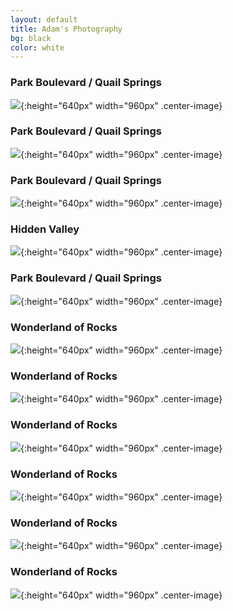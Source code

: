 ```yaml
---
layout: default
title: Adam's Photography
bg: black
color: white
---
```


<meta property="og:image" content="https://lh3.googleusercontent.com/5_30ikHY1KXHT7U_ZJcEfF2r2rlwrxS7jrwNfsMcNF9CBFUkXfFuFKdiVpuNbu2Ve8kN_2z3VJd3mLhi5ob1jFZzp-lH53TfIg_aEztTfiXGgYTVrjkvPulHZT85C-Kn4OASGA9xqIU=w2400" />

### Park Boulevard / Quail Springs
![](https://lh3.googleusercontent.com/5_30ikHY1KXHT7U_ZJcEfF2r2rlwrxS7jrwNfsMcNF9CBFUkXfFuFKdiVpuNbu2Ve8kN_2z3VJd3mLhi5ob1jFZzp-lH53TfIg_aEztTfiXGgYTVrjkvPulHZT85C-Kn4OASGA9xqIU=w2400){:height="640px" width="960px" .center-image}

### Park Boulevard / Quail Springs
![](https://lh3.googleusercontent.com/KJkUq4LMD6dGmyiENefel4IbUb1jObDpUSj1wpE31un-Rk7nFSJ24J2sS4z6oWq6uShX78PXhKWPkCvktuJ7uZbIJ1jMUW6KcB3i9UhfLn8slVZ9A2n2vnF8BACv59izW4H48qUJ1yE=w2400){:height="640px" width="960px" .center-image}

### Park Boulevard / Quail Springs
![](https://lh3.googleusercontent.com/vFV-BtcD_RzSw99TPOWoJSNVM-RR0hr35U5v-1l9750UgJSqS-oVskJ9UtpfSfjpfiCRTmtWIi4GxxmyLxyBs_ymW-C32P6kmfrQ_m8hrv8wO2aEgescA4CSaSSlIRgY5215mYgjses=w2400){:height="640px" width="960px" .center-image}

### Hidden Valley
![](https://lh3.googleusercontent.com/DVIo7sL0-A1SyO_ucSVN7ln8oTbvb6hnOqJseXUsjY075Vl8oIQdB0wzqJIfLpy6-ft_8VVAL2iaReQYxyO8Gxmq3aJqCGEgeEmDt2k88EnsTkc3rR7LMnXGXNQ2p2dm5F9PT35sjX8=w2400){:height="640px" width="960px" .center-image}

### Park Boulevard / Quail Springs
![](https://lh3.googleusercontent.com/vLxFudO_ii1ajvnz8b5WOc_mPeoG73hvWaU9ON4sy0qIPL4kQlYgsRoing895I204TXnC6N9OI5r5one1oFK8zkm6s7vI6ND1-y8jNCs-IUqm6584Jad7iN0DQPG_uccDWg3KDDY0VE=w2400){:height="640px" width="960px" .center-image}

### Wonderland of Rocks
![](https://lh3.googleusercontent.com/tXNKjxcoZmuCiXQ08c8Qkbu6iP9Rg9FlpjJJWDZE8tbuT1C1B7d76xKAUbw_ONVLpCwLjbkcc9obDYFoNJUQaGHbza6oj3opIi4ZsULNnn9lNCpTWqU9ipicnlFfthNvkKeZrJtiNL8=w2400){:height="640px" width="960px" .center-image}

### Wonderland of Rocks
![](https://lh3.googleusercontent.com/QNk_p75Mbu0OrF3e-QqwLl6Gq3ZpZ5iSyVM5wHu2eecgJI92u6ilpAERLrIOm76vsArQnnU-QI_7Y8x_i1DrnajGtcHfXYnPgSz1zSwR0A4JVrhdEwHhrktUcoa8ISuOe1HlVsHqODU=w2400){:height="640px" width="960px" .center-image}

### Wonderland of Rocks
![](https://lh3.googleusercontent.com/l8DDuOxtZf72cDi0F-ZIJWkLK9JHgSWNjhx1v4HQJ_NwFZdgOOaIXVNpmb3B9hYHNkp4aIRI_QjZNTAY0xoQF3RmEvDowuQ9rw8ObptxUmhdFu2Wh9WUuuSZDTUMpP7HCFRRuJSrq_A=w2400){:height="640px" width="960px" .center-image}

### Wonderland of Rocks
![](https://lh3.googleusercontent.com/CbblbSFlwgLwZUd1Yga_A19m5fyjev5FZBGPixyIaqOYkJG9S4g7-6EOla7equgzn3WstiRoWq7SYw92Kt-oNRffhqZjwOWYe17POpdP0SkXqsauSsgw7HsZCTDysY89JkjvaCdwHmk=w2400){:height="640px" width="960px" .center-image}

### Wonderland of Rocks
![](https://lh3.googleusercontent.com/mKLHf-cv0uDkv6A02vz5PIPlHVX66bZaAPvSKhU-8IDEk44RJcqNH2MJrkBgbqIjWf_sSbpcpewfYheGcXUovP0YB6z3guKqyLRbgCu-e7AA0phIiBzE0tJbEBQRjphLLzqr23CAykY=w2400){:height="640px" width="960px" .center-image}

### Wonderland of Rocks
![](https://lh3.googleusercontent.com/kMFKKE8kS-GXxyTt4Uvf8gUCCILlgbVMmE56xGH2slcUmiGZCAhboldglUP1Z4fRVdd6RpXrZ-rfdXT3Pj4qlbDx2qO-nUPwkwZ9thP8qYTM-uFFAJXIJK2657Wd2V4Jb4goCpRELRM=w2400){:height="640px" width="960px" .center-image}
